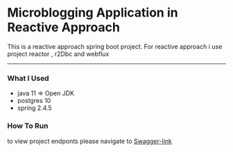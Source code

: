 # Microblogging Application in Reactive Approach

This is a reactive approach spring boot project. For reactive approach i use project reactor , r2Dbc and webflux

---
### What I Used 
* java 11 => Open JDK
* postgres 10
* spring 2.4.5

### How To Run 
to view project endponts  please navigate to [Swagger-link](http://localhost:8085/swagger-ui/)
